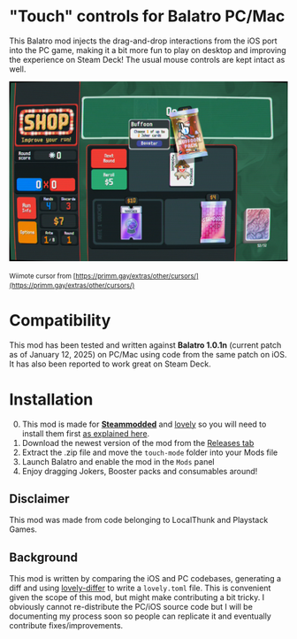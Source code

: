 # "Touch" controls for Balatro PC/Mac

This Balatro mod injects the drag-and-drop interactions from the iOS port into the PC game, making it a bit more fun to play on desktop and improving the experience on Steam Deck!
The usual mouse controls are kept intact as well.

[![](meta/balatro-touch-mode-0001.png)](meta/balatro-touch-mode.gif)

<small>Wiimote cursor from [https://primm.gay/extras/other/cursors/](https://primm.gay/extras/other/cursors/)</small>

# Compatibility

This mod has been tested and written against **Balatro 1.0.1n** (current patch as of January 12, 2025) on PC/Mac using code from the same patch on iOS. It has also been reported to work great on Steam Deck.

# Installation

0. This mod is made for [**Steammodded**](https://github.com/Steamodded/) and [lovely](https://github.com/ethangreen-dev/lovely-injector) so you will need to install them first [as explained here](https://github.com/Steamodded/smods/wiki).
1. Download the newest version of the mod from the [Releases tab](https://github.com/eramdam/balatro-mods/releases)
2. Extract the .zip file and move the `touch-mode` folder into your Mods file
3. Launch Balatro and enable the mod in the `Mods` panel
4. Enjoy dragging Jokers, Booster packs and consumables around!

## Disclaimer

This mod was made from code belonging to LocalThunk and Playstack Games.

## Background

This mod is written by comparing the iOS and PC codebases, generating a diff and using [lovely-differ](https://github.com/a-e-m/lovely-differ) to write a `lovely.toml` file. This is convenient given the scope of this mod, but might make contributing a bit tricky.
I obviously cannot re-distribute the PC/iOS source code but I will be documenting my process soon so people can replicate it and eventually contribute fixes/improvements.

